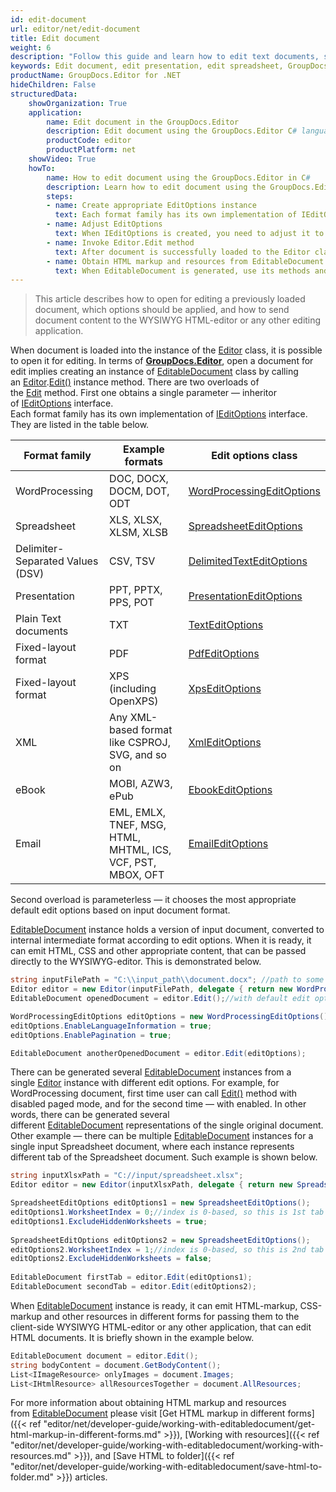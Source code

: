 ```yaml
---
id: edit-document
url: editor/net/edit-document
title: Edit document
weight: 6
description: "Follow this guide and learn how to edit text documents, spreadsheets and presentations using GroupDocs.Editor for .NET API features."
keywords: Edit document, edit presentation, edit spreadsheet, GroupDocs.Editor
productName: GroupDocs.Editor for .NET
hideChildren: False
structuredData:
    showOrganization: True
    application:    
        name: Edit document in the GroupDocs.Editor
        description: Edit document using the GroupDocs.Editor C# language
        productCode: editor
        productPlatform: net 
    showVideo: True
    howTo:
        name: How to edit document using the GroupDocs.Editor in C#
        description: Learn how to edit document using the GroupDocs.Editor in C# step by step
        steps:
        - name: Create appropriate EditOptions instance
          text: Each format family has its own implementation of IEditOptions interface. You need to create an inheritor of the IEditOptions interface, that is corresponding to the format family of the input document
        - name: Adjust EditOptions
          text: When IEditOptions is created, you need to adjust it to meet your needs — select pagination mode (for WordProcessing documents), desired tab (Spreadsheet), slide (Presentation), or separator (Delimiter-separated values) etc.        
        - name: Invoke Editor.Edit method
          text: After document is successfully loaded to the Editor class instance and appropriate EditOptions are ready, call Editor.Edit method with specified options and obtain an instance of generated EditableDocument
        - name: Obtain HTML markup and resources from EditableDocument
          text: When EditableDocument is generated, use its methods and properties to obtain HTML-markup and all related HTML resuources (stylesheets, fonts, images, audio) in order to send and use them in the WYSIWYG HTML-editor.
---
```

> This article describes how to open for editing a previously loaded document, which options should be applied, and how to send document content to the WYSIWYG HTML-editor or any other editing application.

When document is loaded into the instance of the [Editor](https://apireference.groupdocs.com/net/editor/groupdocs.editor/editor) class, it is possible to open it for editing. In terms of [**GroupDocs.Editor**](https://products.groupdocs.com/editor/net), open a document for edit implies creating an instance of [EditableDocument](https://apireference.groupdocs.com/net/editor/groupdocs.editor/editabledocument) class by calling an [Editor](https://apireference.groupdocs.com/net/editor/groupdocs.editor/editor).[Edit()](https://apireference.groupdocs.com/net/editor/groupdocs.editor/editor/methods/edit) instance method. There are two overloads of the [Edit](https://apireference.groupdocs.com/net/editor/groupdocs.editor/editor/methods/edit) method. First one obtains a single parameter — inheritor of [IEditOptions](https://apireference.groupdocs.com/net/editor/groupdocs.editor.options/ieditoptions) interface.  
Each format family has its own implementation of [IEditOptions](https://apireference.groupdocs.com/net/editor/groupdocs.editor.options/ieditoptions) interface. They are listed in the table below.

| Format family | Example formats | Edit options class |
| --- | --- | --- |
| WordProcessing | DOC, DOCX, DOCM, DOT, ODT | [WordProcessingEditOptions](https://apireference.groupdocs.com/net/editor/groupdocs.editor.options/wordprocessingeditoptions) |
| Spreadsheet | XLS, XLSX, XLSM, XLSB | [SpreadsheetEditOptions](https://apireference.groupdocs.com/net/editor/groupdocs.editor.options/spreadsheeteditoptions) |
| Delimiter-Separated Values (DSV) | CSV, TSV | [DelimitedTextEditOptions](https://apireference.groupdocs.com/net/editor/groupdocs.editor.options/delimitedtexteditoptions) |
| Presentation | PPT, PPTX, PPS, POT | [PresentationEditOptions](https://apireference.groupdocs.com/net/editor/groupdocs.editor.options/presentationeditoptions) |
| Plain Text documents | TXT | [TextEditOptions](https://apireference.groupdocs.com/net/editor/groupdocs.editor.options/texteditoptions) |
| Fixed-layout format | PDF | [PdfEditOptions](https://apireference.groupdocs.com/editor/net/groupdocs.editor.options/pdfeditoptions) |
| Fixed-layout format | XPS (including OpenXPS) | [XpsEditOptions](https://apireference.groupdocs.com/editor/net/groupdocs.editor.options/xpseditoptions) |
| XML | Any XML-based format like CSPROJ, SVG, and so on | [XmlEditOptions](https://apireference.groupdocs.com/net/editor/groupdocs.editor.options/xmleditoptions) |
| eBook | MOBI, AZW3, ePub | [EbookEditOptions](https://apireference.groupdocs.com/editor/net/groupdocs.editor.options/ebookeditoptions) |
| Email | EML, EMLX, TNEF, MSG, HTML, MHTML, ICS, VCF, PST, MBOX, OFT | [EmailEditOptions](https://apireference.groupdocs.com/editor/net/groupdocs.editor.options/emaileditoptions) |

Second overload is parameterless — it chooses the most appropriate default edit options based on input document format.

[EditableDocument](https://apireference.groupdocs.com/net/editor/groupdocs.editor/editabledocument) instance holds a version of input document, converted to internal intermediate format according to edit options. When it is ready, it can emit HTML, CSS and other appropriate content, that can be passed directly to the WYSIWYG-editor. This is demonstrated below.

```csharp
string inputFilePath = "C:\\input_path\\document.docx"; //path to some document
Editor editor = new Editor(inputFilePath, delegate { return new WordProcessingLoadOptions(); });
EditableDocument openedDocument = editor.Edit();//with default edit options

WordProcessingEditOptions editOptions = new WordProcessingEditOptions();
editOptions.EnableLanguageInformation = true;
editOptions.EnablePagination = true;

EditableDocument anotherOpenedDocument = editor.Edit(editOptions);
```

There can be generated several [EditableDocument](https://apireference.groupdocs.com/net/editor/groupdocs.editor/editabledocument) instances from a single [Editor](https://apireference.groupdocs.com/net/editor/groupdocs.editor/editor) instance with different edit options. For example, for WordProcessing document, first time user can call [Edit()](https://apireference.groupdocs.com/net/editor/groupdocs.editor/editor/methods/edit) method with disabled paged mode, and for the second time — with enabled. In other words, there can be generated several different [EditableDocument](https://apireference.groupdocs.com/net/editor/groupdocs.editor/editabledocument) representations of the single original document. Other example — there can be multiple [EditableDocument](https://apireference.groupdocs.com/net/editor/groupdocs.editor/editabledocument) instances for a single input Spreadsheet document, where each instance represents different tab of the Spreadsheet document. Such example is shown below.

```csharp
string inputXlsxPath = "C://input/spreadsheet.xlsx";
Editor editor = new Editor(inputXlsxPath, delegate { return new SpreadsheetLoadOptions(); });

SpreadsheetEditOptions editOptions1 = new SpreadsheetEditOptions();
editOptions1.WorksheetIndex = 0;//index is 0-based, so this is 1st tab
editOptions1.ExcludeHiddenWorksheets = true;
  
SpreadsheetEditOptions editOptions2 = new SpreadsheetEditOptions();
editOptions2.WorksheetIndex = 1;//index is 0-based, so this is 2nd tab
editOptions2.ExcludeHiddenWorksheets = false;
  
EditableDocument firstTab = editor.Edit(editOptions1);
EditableDocument secondTab = editor.Edit(editOptions2);
```

When [EditableDocument](https://apireference.groupdocs.com/net/editor/groupdocs.editor/editabledocument) instance is ready, it can emit HTML-markup, CSS-markup and other resources in different forms for passing them to the client-side WYSIWYG HTML-editor or any other application, that can edit HTML documents. It is briefly shown in the example below.

```csharp
EditableDocument document = editor.Edit();
string bodyContent = document.GetBodyContent();
List<IImageResource> onlyImages = document.Images;
List<IHtmlResource> allResourcesTogether = document.AllResources;
```

For more information about obtaining HTML markup and resources from [EditableDocument](https://apireference.groupdocs.com/net/editor/groupdocs.editor/editabledocument) please visit [Get HTML markup in different forms]({{< ref "editor/net/developer-guide/working-with-editabledocument/get-html-markup-in-different-forms.md" >}}), [Working with resources]({{< ref "editor/net/developer-guide/working-with-editabledocument/working-with-resources.md" >}}), and [Save HTML to folder]({{< ref "editor/net/developer-guide/working-with-editabledocument/save-html-to-folder.md" >}}) articles.
